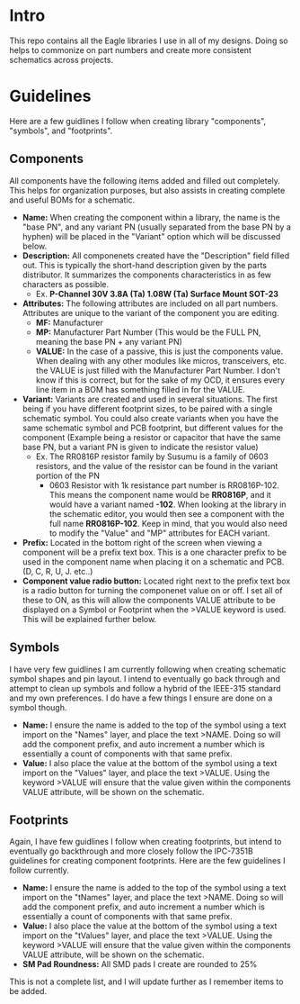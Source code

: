 # Intro
This repo contains all the Eagle libraries I use in all of my designs. Doing so helps to commonize on part numbers and create more consistent schematics across projects.

# Guidelines
Here are a few guidlines I follow when creating library "components", "symbols", and "footprints".

## Components
All components have the following items added and filled out completely. This helps for organization purposes, but also assists in creating complete and useful BOMs for a schematic.
- **Name:** When creating the component within a library, the name is the "base PN", and any variant PN (usually separated from the base PN by a hyphen) will be placed in the "Variant" option which will be discussed below.
- **Description:** All componenets created have the "Description" field filled out. This is typically the short-hand description given by the parts distributor. It summarizes the components characteristics in as few characters as possible.
  - Ex. **P-Channel 30V 3.8A (Ta) 1.08W (Ta) Surface Mount SOT-23**
- **Attributes:** The following attributes are included on all part numbers. Attributes are unique to the variant of the component you are editing.
  - **MF:** Manufacturer
  - **MP:** Manufacturer Part Number (This would be the FULL PN, meaning the base PN + any variant PN)
  - **VALUE:** In the case of a passive, this is just the components value. When dealing with any other modules like micros, transceivers, etc. the VALUE is just filled with the Manufacturer Part Number. I don't know if this is correct, but for the sake of my OCD, it ensures every line item in a BOM has something filled in for the VALUE.
- **Variant:** Variants are created and used in several situations. The first being if you have different footprint sizes, to be paired with a single schematic symbol. You could also create variants when you have the same schematic symbol and PCB footprint, but different values for the component (Example being a resistor or capacitor that have the same base PN, but a variant PN is given to indicate the resistor value)
  - Ex. The RR0816P resistor family by Susumu is a family of 0603 resistors, and the value of the resistor can be found in the variant portion of the PN
    - 0603 Resistor with 1k resistance part number is RR0816P-102. This means the component name would be **RR0816P**, and it would have a variant named **-102**. When looking at the library in the schematic editor, you would then see a component with the full name **RR0816P-102**. Keep in mind, that you would also need to modify the "Value" and "MP" attributes for EACH variant.
- **Prefix:** Located in the bottom right of the screen when viewing a component will be a prefix text box. This is a one character prefix to be used in the component name when placing it on a schematic and PCB. (D, C, R, U, J. etc..)
- **Component value radio button:** Located right next to the prefix text box is a radio button for turning the componenet value on or off. I set all of these to ON, as this will allow the components VALUE attribute to be displayed on a Symbol or Footprint when the >VALUE keyword is used. This will be explained further below.

## Symbols
I have very few guidlines I am currently following when creating schematic symbol shapes and pin layout. I intend to eventually go back through and attempt to clean up symbols and follow a hybrid of the IEEE-315 standard and my own preferences. I do have a few things I ensure are done on a symbol though.
- **Name:** I ensure the name is added to the top of the symbol using a text import on the "Names" layer, and place the text >NAME. Doing so will add the component prefix, and auto increment a number which is essentially a count of components with that same prefix.
- **Value:** I also place the value at the bottom of the symbol using a text import on the "Values" layer, and place the text >VALUE. Using the keyword >VALUE will ensure that the value given within the components VALUE attribute, will be shown on the schematic.

## Footprints
Again, I have few guidlines I follow when creating footprints, but intend to eventually go backthrough and more closely follow the IPC-7351B guidelines for creating component footprints. Here are the few guidelines I follow currently.
- **Name:** I ensure the name is added to the top of the symbol using a text import on the "tNames" layer, and place the text >NAME. Doing so will add the component prefix, and auto increment a number which is essentially a count of components with that same prefix.
- **Value:** I also place the value at the bottom of the symbol using a text import on the "tValues" layer, and place the text >VALUE. Using the keyword >VALUE will ensure that the value given within the components VALUE attribute, will be shown on the schematic.
- **SM Pad Roundness:** All SMD pads I create are rounded to 25%

This is not a complete list, and I will update further as I remember items to be added.
